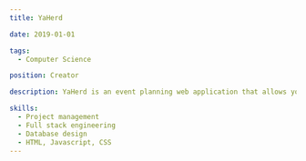 ```yaml
---
title: YaHerd

date: 2019-01-01

tags:
  - Computer Science

position: Creator

description: YaHerd is an event planning web application that allows you to get your people to the right place at the right time. No accounts necessary.

skills:
  - Project management
  - Full stack engineering
  - Database design
  - HTML, Javascript, CSS
---
```

